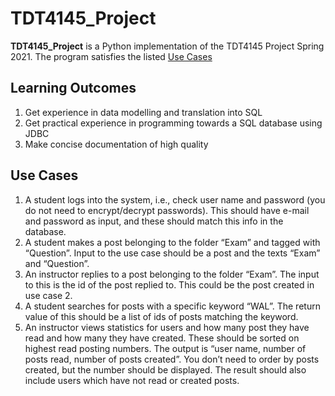 # TDT4145_Project

**TDT4145_Project** is a Python implementation of the TDT4145 Project
Spring 2021. The program satisfies the listed [Use Cases](#use-cases)

## Learning Outcomes
1. Get experience in data modelling and translation into SQL
2. Get practical experience in programming towards a SQL database using JDBC
3. Make concise documentation of high quality

## Use Cases
1. A student logs into the system, i.e., check user name and password (you do
   not need to encrypt/decrypt passwords). This should have e-mail and password
   as input, and these should match this info in the database.
2.  A student  makes a  post  belonging to  the  folder “Exam”  and tagged  with
   “Question”. Input to the  use case should be a post and  the texts “Exam” and
   “Question”.
3. An instructor replies to a post belonging to the folder “Exam”. The input to
   this is the id of the post replied to. This could be the post created in use
   case 2.
4. A student searches for posts with a specific keyword “WAL”. The return value
   of this should be a list of ids of posts matching the keyword.
5. An instructor views statistics for users and how many post they have read and
   how many they have created. These should be sorted on highest read posting
   numbers. The output is “user name, number of posts read, number of posts
   created”. You don’t need to order by posts created, but the number should be
   displayed. The result should also include users which have not read or
   created posts.
